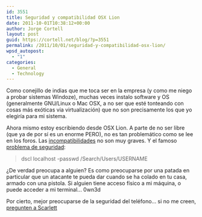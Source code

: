 ```yaml
---
id: 3551
title: Seguridad y compatibilidad OSX Lion
date: 2011-10-01T10:38:12+00:00
author: Jorge Cortell
layout: post
guid: https://cortell.net/blog/?p=3551
permalink: /2011/10/01/seguridad-y-compatibilidad-osx-lion/
wpsd_autopost:
  - "1"
categories:
  - General
  - Technology
---
```

Como conejillo de indias que me toca ser en la empresa (y como me niego a probar sistemas Windoze), muchas veces instalo software y OS (generalmente GNU/Linux o Mac OSX, a no ser que esté tonteando con cosas más exóticas via virtualización) que no son precisamente los que yo elegiría para mi sistema.

Ahora mismo estoy escribiendo desde OSX Lion. A parte de no ser libre (que ya de por sí es un enorme PERO), no es tan problemático como se lee en los foros. Las <a title="https://roaringapps.com/apps:table" href="https://roaringapps.com/apps:table" target="_blank">incompatibilidades</a> no son muy graves. Y el famoso <a title="https://reviews.cnet.com/8301-13727_7-20108261-263/os-x-lion-passwords-can-be-changed-by-any-local-user/?tag=content;siu-container" href="https://reviews.cnet.com/8301-13727_7-20108261-263/os-x-lion-passwords-can-be-changed-by-any-local-user/?tag=content;siu-container" target="_blank">problema de seguridad</a>:

> dscl localhost -passwd /Search/Users/USERNAME

¿De verdad preocupa a alguien? Es como preocuparse por una patada en particular que un atacante te pueda dar cuando se ha colado en tu casa, armado con una pistola. Si alguien tiene acceso físico a mi máquina, o puede acceder a mi terminal... 0wn3d

Por cierto, mejor preocuparse de la seguridad del teléfono... si no me creen, <a title="https://gizmodo.com/5841742/how-did-scarlett-johanssons-phone-get-hacked" href="https://gizmodo.com/5841742/how-did-scarlett-johanssons-phone-get-hacked" target="_blank">pregunten a Scarlett</a>
